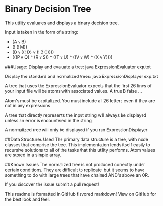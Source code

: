 Binary Decision Tree
=========

This utility evaluates and displays a binary decision tree.

Input is taken in the form of a string:
  - (A v B) 
  - (! (! M))
  - (B v ((! D) v (! (! C))))
  - (((P v Q) ^ (R v S)) ^ ((T v U) ^ ((V v W) ^ (X v Y))))

###Usage:
Display and evaluate a tree:
  java ExpressionEvaluator exp.txt

Display the standard and normalized trees:
  java ExpressionDisplayer exp.txt 
  
A tree that uses the ExpressionEvaluator expects that the first 26 lines of your input file will be atoms with associated values. 
  A true
  B false
  ...

Atom's must be capitalized. You must include all 26 letters even if they are not in any expressions 
  
A tree that directly represents the input string will always be displayed unless an error is encountered in the string

A normalized tree will only be displayed if you run ExpressionDisplayer

##Data Structures Used
The primary data structure is a tree, with node classes that comprise the tree. This implementation lends itself easily to recursive solutions to all of the tasks that this utility performs. Atom values are stored in a simple array.

##Known Issues
The normalized tree is not produced correctly under certain conditions. They are difficult to replicate, but it seems to have something to do with large trees that have chained AND's above an OR.

If you discover the issue submit a pull request!

This readme is formatted in GitHub flavored markdown! View on GitHub for the best look and feel.
